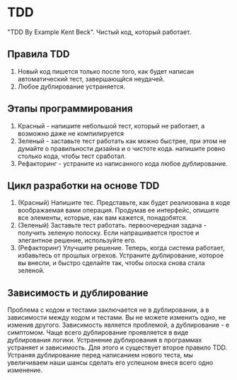 # TDD  
"TDD By Example Kent Beck". Чистый код, который работает.

## Правила TDD
1. Новый код пишется только после того, как будет написан автоматический тест, завершающйся неудачей.
2. Любое дублирование устраняется.  

## Этапы программирования  
1. Красный - напишите небольшой тест, который не работает, а возможно даже не компилируется
2. Зеленый - заставьте тест работать как можно быстрее, при этом не думайте о правильности дизайна и о чистоте кода. напишите ровно столько кода, чтобы тест сработал.
3. Рефакторинг - устраните из написанного кода любое дублирование.

## Цикл разработки на основе TDD
1. (Красный) Напишите тес. Представьте, как будет реализована в коде воображаемая вами операция.
Продумав ее интерфейс, опишите все элементы, которые, как вам кажется, понадобятся.
2. (Зеленый) Заставьте тест работать. первоочередная задача - получить зеленую полоску.
Если напрашивается простое и элегантное решение, используйте его.
3. (Рефакторинг) Улучшите решение. Теперь, когда система работает, избавьтесь от прошлых огрехов.
Устраните дублирование, которое вы внесли, и быстро сделайте так, чтобы олоска снова стала зеленой.

## Зависимость и дублирование
Проблема с кодом и тестами заключается не в дублировании, а в зависимости между кодом и тестами. 
Вы не можете изменить одно, не изменив другого. Зависимость является проблемой, а дублирование - е симптомом.
Чаще всего дублирование  проявляется в виде дублирования логики. Устранение дублирования в программах устраняет и зависимость.
Для этого и существует второе правило TDD. Устраняя дублирование перед написанием нового теста, мы увеличиваем наши шансы сделать его успешном внеся всего одно изменение.




